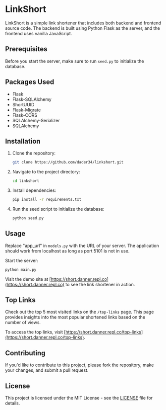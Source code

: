 # LinkShort

LinkShort is a simple link shortener that includes both backend and frontend source code. The backend is built using Python Flask as the server, and the frontend uses vanilla JavaScript.

## Prerequisites

Before you start the server, make sure to run `seed.py` to initialize the database.

## Packages Used

- Flask
- Flask-SQLAlchemy
- ShortUUID
- Flask-Migrate
- Flask-CORS
- SQLAlchemy-Serializer
- SQLAlchemy

## Installation

1. Clone the repository:

   ```bash
   git clone https://github.com/dader34/linkshort.git
   ```

2. Navigate to the project directory:

   ```bash
   cd linkshort
   ```

3. Install dependencies:

   ```bash
   pip install -r requirements.txt
   ```

4. Run the seed script to initialize the database:

   ```bash
   python seed.py
   ```

## Usage

Replace "app_url" in `models.py` with the URL of your server. The application should work from localhost as long as port 5101 is not in use.

Start the server:

```bash
python main.py
```

Visit the demo site at [https://short.danner.repl.co](https://short.danner.repl.co) to see the link shortener in action.

## Top Links

Check out the top 5 most visited links on the `/top-links` page. This page provides insights into the most popular shortened links based on the number of views.

To access the top links, visit [https://short.danner.repl.co/top-links](https://short.danner.repl.co/top-links).

## Contributing

If you'd like to contribute to this project, please fork the repository, make your changes, and submit a pull request.

## License

This project is licensed under the MIT License - see the [LICENSE](LICENSE) file for details.
